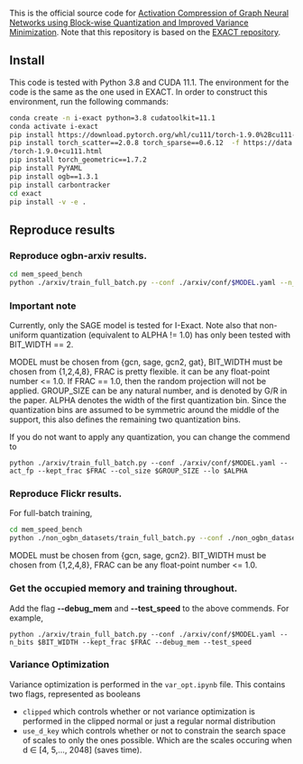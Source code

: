 This is the official source code for [Activation Compression of Graph Neural Networks using Block-wise Quantization and Improved Variance Minimization](https://arxiv.org/abs/2309.11856). Note that this repository is based on the [EXACT repository](https://github.com/warai-0toko/Exact).

## Install
This code is tested with Python 3.8 and CUDA 11.1. The environment for the code is the same as the one used in EXACT. In order to construct this environment, run the following commands:

```bash
conda create -n i-exact python=3.8 cudatoolkit=11.1
conda activate i-exact
pip install https://download.pytorch.org/whl/cu111/torch-1.9.0%2Bcu111-cp38-cp38-linux_x86_64.whl
pip install torch_scatter==2.0.8 torch_sparse==0.6.12  -f https://data.pyg.org/whl
/torch-1.9.0+cu111.html
pip install torch_geometric==1.7.2
pip install PyYAML
pip install ogb==1.3.1
pip install carbontracker
cd exact
pip install -v -e .
```

## Reproduce results

### Reproduce ogbn-arxiv results.
```bash
cd mem_speed_bench
python ./arxiv/train_full_batch.py --conf ./arxiv/conf/$MODEL.yaml --n_bits $BIT_WIDTH --kept_frac $FRAC --col_size $GROUP_SIZE --lo $ALPHA
```
### Important note
Currently, only the SAGE model is tested for I-Exact. Note also that non-uniform quantization (equivalent to ALPHA != 1.0) has only been tested with BIT_WIDTH == 2.

MODEL must be chosen from {gcn, sage, gcn2, gat}, BIT_WIDTH must be chosen from {1,2,4,8}, FRAC is pretty flexible. it can be any float-point number <= 1.0. If FRAC == 1.0, then the random projection will not be applied. GROUP_SIZE can be any natural number, and is denoted by G/R in the paper. ALPHA denotes the width of the first quantization bin. Since the quantization bins are assumed to be symmetric around the middle of the support, this also defines the remaining two quantization bins. 

If you do not want to apply any quantization, you can change the commend to 
```
python ./arxiv/train_full_batch.py --conf ./arxiv/conf/$MODEL.yaml --act_fp --kept_frac $FRAC --col_size $GROUP_SIZE --lo $ALPHA
```

### Reproduce Flickr results.
For full-batch training, 
```bash
cd mem_speed_bench
python ./non_ogbn_datasets/train_full_batch.py --conf ./non_ogbn_datasets/conf/$MODEL.yaml --n_bits $BIT_WIDTH --kept_frac $FRAC --dataset flickr --grad_norm 0.5 --col_size $GROUP_SIZE --lo $ALPHA
```
MODEL must be chosen from {gcn, sage, gcn2}. BIT_WIDTH must be chosen from {1,2,4,8}, FRAC can be any float-point number <= 1.0. 

### Get the occupied memory and training throughout.
Add the flag **--debug_mem** and **--test_speed** to the above commends. For example,
```
python ./arxiv/train_full_batch.py --conf ./arxiv/conf/$MODEL.yaml --n_bits $BIT_WIDTH --kept_frac $FRAC --debug_mem --test_speed
```

### Variance Optimization
Variance optimization is performed in the ```var_opt.ipynb``` file. This contains two flags, represented as booleans

- ```clipped``` which controls whether or not variance optimization is performed in the clipped normal or just a regular normal distribution
- ```use_d_key``` which controls whether or not to constrain the search space of scales to only the ones possible. Which are the scales occuring when d ∈ [4, 5,..., 2048] (saves time).
